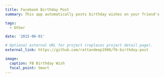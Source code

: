 ```yaml
---
title: Facebook Birthday Post
summary: This app automatically posts birthday wishes on your friend's facebook wall. The birthday wishes written in the message are personalized according to the age of the person.

tags:
  - Other

date: '2015-06-01'

# Optional external URL for project (replaces project detail page).
external_link: https://github.com/rattandeep1998/fb-birthday-post

image:
  caption: FB Birthday Wish
  focal_point: Smart
---
```

